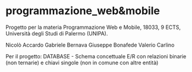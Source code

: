 # programmazione_web&mobile
Progetto per la materia Programmazione Web e Mobile, 18033, 9 ECTS, Università degli Studi di Palermo (UNIPA).

Nicolò Accardo
Gabriele Bernava
Giuseppe Bonafede
Valerio Carlino


Per il progetto:
DATABASE - Schema concettuale E/R con relazioni binarie (non ternarie) e chiavi singole (non in comune con altre entità)
